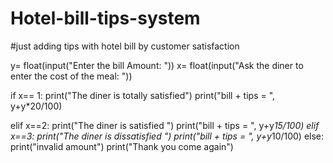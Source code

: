 # Hotel-bill-tips-system
#just adding tips with hotel bill by customer satisfaction

y= float(input("Enter the  bill Amount: "))
x= float(input("Ask the diner to enter the cost of the meal: "))

if x== 1:
    print("The diner is totally satisfied")
    print("bill + tips = ", y+y*20/100)
    
elif x==2:
    print("The diner is satisfied ")
    print("bill + tips  = ", y+y*15/100)
elif x==3:
    print("The diner is dissatisfied ")
    print("bill + tips  = ", y+y*10/100)
else:
    print("invalid amount")
print("Thank you come again")    
